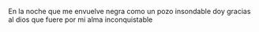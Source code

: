 En la noche que me envuelve
negra como un pozo insondable
doy gracias al dios que fuere
por mi alma inconquistable